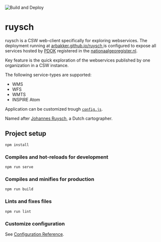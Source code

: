 ![Build and Deploy](https://github.com/arbakker/pdok-services/workflows/Build%20and%20Deploy/badge.svg)

# ruysch

ruysch is a CSW web-client specifically for exploring webservices. The deployment running at [arbakker.github.io/ruysch ](arbakker.github.io/ruysch )is configured to expose all services hosted by [PDOK](https://www.pdok.nl/) registered in the [nationaalgeoregister.nl](https://nationaalgeoregister.nl/).

Key feature is the quick exploration of the webservices published by one organization in a CSW instance.

The following service-types are supported:

- WMS
- WFS
- WMTS
- INSPIRE Atom

Application can be customized trough [`config.js`](https://github.com/arbakker/ruysch/blob/main/src/config.js). 

Named after [Johannes Ruysch](https://en.wikipedia.org/wiki/Johannes_Ruysch), a Dutch cartographer. 

## Project setup
```
npm install
```

### Compiles and hot-reloads for development
```
npm run serve
```

### Compiles and minifies for production
```
npm run build
```

### Lints and fixes files
```
npm run lint
```

### Customize configuration
See [Configuration Reference](https://cli.vuejs.org/config/).

